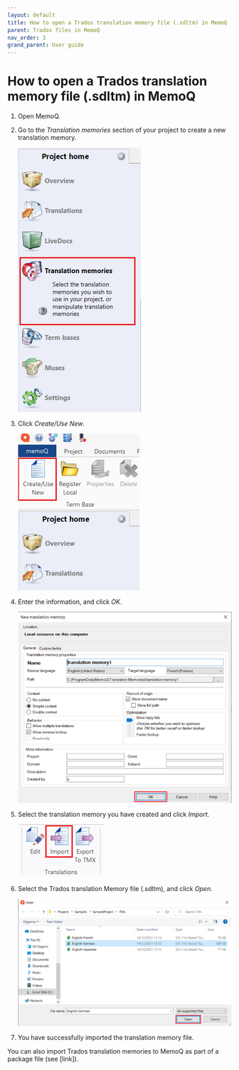 ```yaml
---
layout: default
title: How to open a Trados translation memory file (.sdltm) in MemoQ
parent: Trados files in MemoQ
nav_order: 3
grand_parent: User guide
---
```


# How to open a Trados translation memory file (.sdltm) in MemoQ

1.	Open MemoQ.

2.  Go to the *Translation memories* section of your project to create a new translation memory.

    ![](../../../assets/images/Picture10.png)

3.  Click *Create/Use New*.

    ![](../../../assets/images/Picture11.png)

4.	Enter the information, and click *OK*.

    ![](../../../assets/images/Picture12.png)

5.	Select the translation memory you have created and click *Import*.

    ![](../../../assets/images/Picture13.png)

6.	Select the Trados translation Memory file (.sdltm), and click *Open*.

    ![](../../../assets/images/Picture14.png)

7.	You have successfully imported the translation memory file.

You can also import Trados translation memories to MemoQ as part of a package file (see [link]).